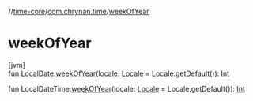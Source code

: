//[time-core](../../index.md)/[com.chrynan.time](index.md)/[weekOfYear](week-of-year.md)

# weekOfYear

[jvm]\
fun LocalDate.[weekOfYear](week-of-year.md)(locale: [Locale](https://developer.android.com/reference/kotlin/java/util/Locale.html) = Locale.getDefault()): [Int](https://kotlinlang.org/api/latest/jvm/stdlib/kotlin/-int/index.html)

fun LocalDateTime.[weekOfYear](week-of-year.md)(locale: [Locale](https://developer.android.com/reference/kotlin/java/util/Locale.html) = Locale.getDefault()): [Int](https://kotlinlang.org/api/latest/jvm/stdlib/kotlin/-int/index.html)
